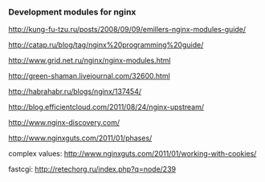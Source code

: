 ### Development modules for nginx ###

http://kung-fu-tzu.ru/posts/2008/09/09/emillers-nginx-modules-guide/

http://catap.ru/blog/tag/nginx%20programming%20guide/

http://www.grid.net.ru/nginx/nginx-modules.html

http://green-shaman.livejournal.com/32600.html

http://habrahabr.ru/blogs/nginx/137454/


http://blog.efficientcloud.com/2011/08/24/nginx-upstream/

http://www.nginx-discovery.com/

http://www.nginxguts.com/2011/01/phases/

complex values:
http://www.nginxguts.com/2011/01/working-with-cookies/

fastcgi:
http://retechorg.ru/index.php?q=node/239